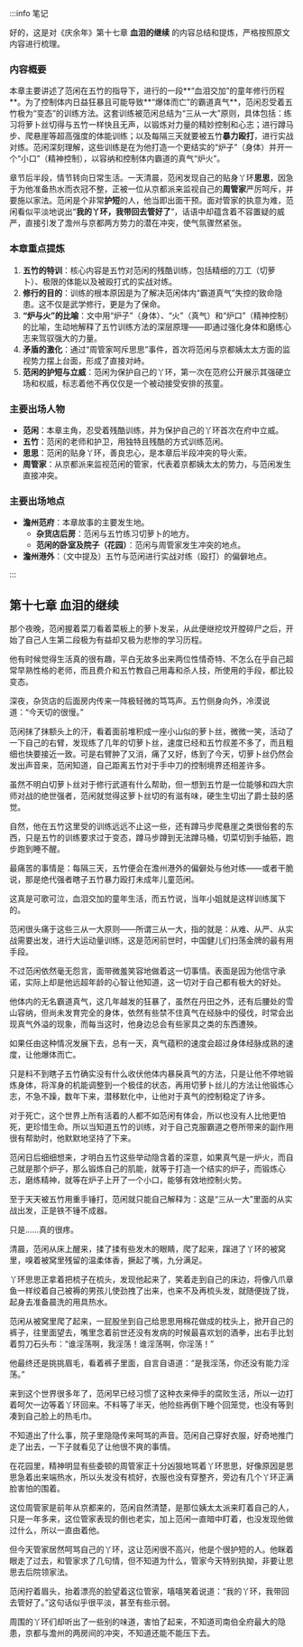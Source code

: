 :::info 笔记

好的，这是对《庆余年》第十七章 **血泪的继续** 的内容总结和提炼，严格按照原文内容进行梳理。

### 内容概要

本章主要讲述了范闲在五竹的指导下，进行的一段**“血泪交加”的童年修行历程**。为了控制体内日益狂暴且可能导致**“爆体而亡”的霸道真气**，范闲忍受着五竹极为“变态”的训练方法。这套训练被范闲总结为“三从一大”原则，具体包括：练习将萝卜丝切得与五竹一样快且无声，以锻炼对力量的精妙控制和心志；进行蹲马步、爬悬崖等超高强度的体能训练；以及每隔三天就要被五竹**暴力殴打**，进行实战对练。范闲深刻理解，这些训练是在为他打造一个更结实的“炉子”（身体）并开一个“小口”（精神控制），以容纳和控制体内霸道的真气“炉火”。

章节后半段，情节转向日常生活。一天清晨，范闲发现自己的贴身丫环**思思**，因急于为他准备热水而衣冠不整，正被一位从京都派来监视自己的**周管家**严厉呵斥，并要施以家法。范闲是个非常**护短**的人，他当即出面干预。面对管家的执意为难，范闲看似平淡地说出“**我的丫环，我带回去管好了**”，话语中却蕴含着不容置疑的威严，直接引发了澹州与京都两方势力的潜在冲突，使气氛骤然紧张。

### 本章重点提炼

1.  **五竹的特训**：核心内容是五竹对范闲的残酷训练，包括精细的刀工（切萝卜）、极限的体能以及被殴打式的实战对练。
2.  **修行的目的**：训练的根本原因是为了解决范闲体内“霸道真气”失控的致命隐患。这不仅是武学修行，更是为了保命。
3.  **“炉与火”的比喻**：文中用“炉子”（身体）、“火”（真气）和“炉口”（精神控制）的比喻，生动地解释了五竹训练方法的深层原理——即通过强化身体和磨练心志来驾驭强大的力量。
4.  **矛盾的激化**：通过“周管家呵斥思思”事件，首次将范闲与京都姨太太方面的监视势力摆上台面，形成了直接对峙。
5.  **范闲的护短与立威**：范闲为保护自己的丫环，第一次在范府公开展示其强硬立场和权威，标志着他不再仅仅是一个被动接受安排的孩童。

### 主要出场人物

*   **范闲**：本章主角，忍受着残酷训练，并为保护自己的丫环首次在府中立威。
*   **五竹**：范闲的老师和护卫，用独特且残酷的方式训练范闲。
*   **思思**：范闲的贴身丫环，善良忠心，是本章后半段冲突的导火索。
*   **周管家**：从京都派来监视范闲的管家，代表着京都姨太太的势力，与范闲发生直接冲突。

### 主要出场地点

*   **澹州范府**：本章故事的主要发生地。
    *   **杂货店后房**：范闲与五竹练习切萝卜的地方。
    *   **范闲的卧室及院子（花园）**：范闲与周管家发生冲突的地点。
*   **澹州港外**：（文中提及）五竹与范闲进行实战对练（殴打）的偏僻地点。

:::

## 第十七章 **血泪的继续**

那个夜晚，范闲握着菜刀看着菜板上的萝卜发呆，从此便继挖坟开膛碎尸之后，开始了自己人生第二段极为有益却又极为悲惨的学习历程。

他有时候觉得生活真的很有趣，平白无故多出来两位性情奇特、不怎么在乎自己超常早熟性格的老师，而且费介和五竹教自己用毒和杀人技，所使用的手段，都比较变态。

深夜，杂货店的后面房内传来一阵极轻微的笃笃声。五竹侧身向外，冷漠说道：“今天切的很慢。”

范闲抹了抹额头上的汗，看着面前堆积成一座小山似的萝卜丝，微微一笑，活动了一下自己的右臂，发现练了几年的切萝卜丝，速度已经和五竹叔差不多了，而且粗细也快要接近一致。可是右臂肿了又消，痛了又好，练到了今天，切萝卜丝仍然会发出声音来，范闲知道，自己距离五竹对于手中刀的控制境界还相差许多。

虽然不明白切萝卜丝对于修行武道有什么帮助，但一想到五竹是一位能够和四大宗师对战的绝世强者，范闲就觉得这萝卜丝切的有滋有味，硬生生切出了爵士鼓的感觉。

自然，他在五竹这里受的训练远远不止这一些，还有蹲马步爬悬崖之类很俗套的东西，只是五竹的训练要求过于变态，蹲马步蹲到无法蹲马桶，切菜切到手抽筋，跑步跑到睡不醒。

最痛苦的事情是：每隔三天，五竹便会在澹州港外的偏僻处与他对练——或者干脆说，那是绝代强者瞎子五竹暴力殴打未成年儿童范闲。

这真是可歌可泣，血泪交加的童年生活，而五竹说，当年小姐就是这样训练属下的。

范闲很头痛于这些三从一大原则——所谓三从一大，指的就是：从难、从严、从实战需要出发，进行大运动量训练，这是范闲前世时，中国健儿们扫荡金牌的最有用手段。

不过范闲依然毫无怨言，面带微羞笑容地做着这一切事情。表面是因为他信守承诺，实际上却是他远超年龄的心智让他知道，这一切对于自己都有极大的好处。

他体内的无名霸道真气，这几年越发的狂暴了，虽然在丹田之外，还有后腰处的雪山容纳，但尚未发育完全的身体，依然有些禁不住真气在经脉中的侵伐，时常会出现真气外溢的现象，而每当这时，他身边总会有些家具之类的东西遭殃。

如果任由这种情况发展下去，总有一天，真气蕴积的速度会超过身体经脉成熟的速度，让他爆体而亡。

只是料不到瞎子五竹确实没有什么收伏他体内暴戾真气的方法，只是让他不停地锻炼身体，将浑身的机能调整到一个极佳的状态，再用切萝卜丝儿的方法让他锻炼心志，不急不躁，数年下来，潜移默化中，让他对于真气的控制稳定了许多。

对于死亡，这个世界上所有活着的人都不如范闲有体会，所以也没有人比他更怕死，更珍惜生命。所以当知道五竹的训练，对于自己克服霸道之卷所带来的副作用很有帮助时，他默默地坚持了下来。

范闲日后细细想来，才明白五竹这些举动隐含着的深意，如果真气是一炉火，而自己就是那个炉子，那么锻炼自己的肌能，就等于打造一个结实的炉子，而锻炼心志，磨练精神，就等在炉子上开了一个小口，能够有效地控制火势。

至于天天被五竹用重手锤打，范闲就只能自己解释为：这是“三从一大”里面的从实战出发，正是铁不锤不成器。

只是……真的很疼。

清晨，范闲从床上醒来，揉了揉有些发木的眼睛，爬了起来，蹿进了丫环的被窝里，嗅着被窝里残留的温柔体香，撅起了嘴，九分满足。

丫环思思正拿着把梳子在梳头，发现他起来了，笑着走到自己的床边，将像八爪章鱼一样绞着自己被褥的男孩儿使劲拽了出来，也来不及再梳头发，就随便拢了拢，起身去准备晨洗的用具热水。

范闲从被窝里爬了起来，一屁股坐到自己给思思用棉花做成的枕头上，掀开自己的裤子，往里面望去，嘴里念着前世还没有发病的时候最喜欢划的酒拳，出右手比划着剪刀石头布：“谁淫荡啊，我淫荡！谁淫荡啊，你淫荡！”

他最终还是挑挑眉毛，看着裤子里面，自言自语道：“是我淫荡，你还没有能力淫荡。”

来到这个世界很多年了，范闲早已经习惯了这种衣来伸手的腐败生活，所以一边打着呵欠一边等着丫环回来。不料等了半天，他险些再倒下睡个回笼觉，也没有等到凑到自己脸上的热毛巾。

不知道出了什么事，院子里隐隐传来呵骂的声音。范闲自己穿好衣服，好奇地推门走了出去，一下子就看见了让他很不爽的事情。

在花园里，精神明显有些委顿的周管家正十分凶狠地骂着丫环思思，好像原因是思思急着出来端热水，所以头发没有梳好，衣服也没有穿整齐，旁边有几个丫环正满脸害怕的围着。

这位周管家是前年从京都来的，范闲自然清楚，是那位姨太太派来盯着自己的人，只是一年多来，这位管家表现的倒也老实，加上范闲一直暗中盯着，也没发现他做过什么，所以一直由着他。

但今天管家居然呵骂自己的丫环，这让范闲很不高兴，他是个很护短的人。他眯着眼走了过去，和管家求了几句情，但不知道为什么，管家今天特别执拗，非要让思思去后院领家法。

范闲拧着眉头，抬着漂亮的脸望着这位管家，嘻嘻笑着说道：“我的丫环，我带回去管好了。”这句话似乎很平淡，甚至有些示弱。

周围的丫环们却听出了一些别的味道，害怕了起来，不知道司南伯全府最大的隐患，京都与澹州的两房间的冲突，不知道还能不能压下去。

